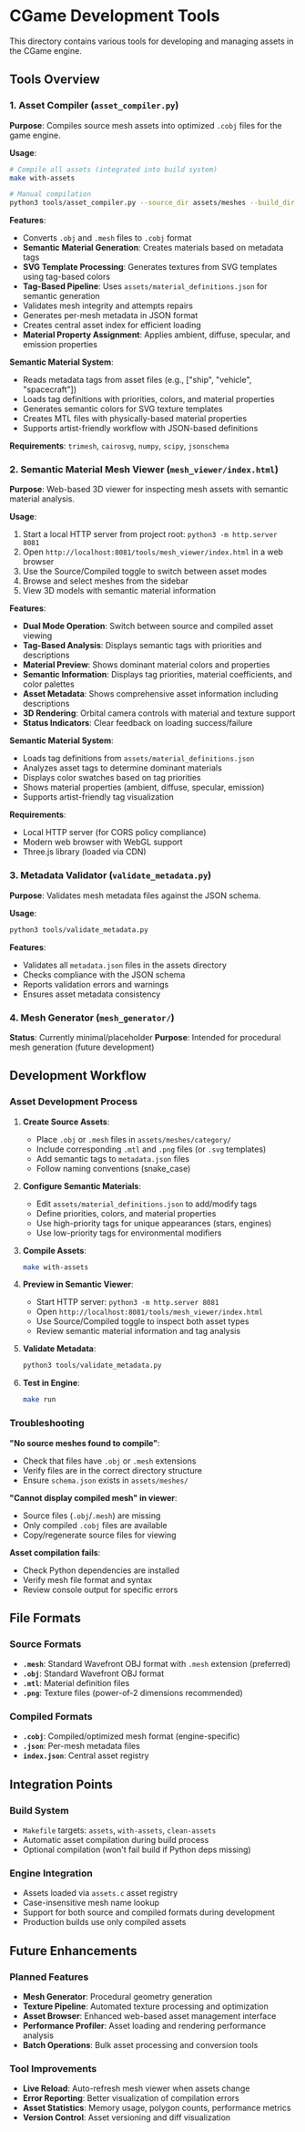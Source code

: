 # CGame Development Tools

This directory contains various tools for developing and managing assets in the CGame engine.

## Tools Overview

### 1. Asset Compiler (`asset_compiler.py`)

**Purpose**: Compiles source mesh assets into optimized `.cobj` files for the game engine.

**Usage**:
```bash
# Compile all assets (integrated into build system)
make with-assets

# Manual compilation
python3 tools/asset_compiler.py --source_dir assets/meshes --build_dir build/assets/meshes
```

**Features**:
- Converts `.obj` and `.mesh` files to `.cobj` format
- **Semantic Material Generation**: Creates materials based on metadata tags
- **SVG Template Processing**: Generates textures from SVG templates using tag-based colors
- **Tag-Based Pipeline**: Uses `assets/material_definitions.json` for semantic generation
- Validates mesh integrity and attempts repairs
- Generates per-mesh metadata in JSON format
- Creates central asset index for efficient loading
- **Material Property Assignment**: Applies ambient, diffuse, specular, and emission properties

**Semantic Material System**:
- Reads metadata tags from asset files (e.g., ["ship", "vehicle", "spacecraft"])
- Loads tag definitions with priorities, colors, and material properties
- Generates semantic colors for SVG texture templates
- Creates MTL files with physically-based material properties
- Supports artist-friendly workflow with JSON-based definitions

**Requirements**: `trimesh`, `cairosvg`, `numpy`, `scipy`, `jsonschema`

### 2. Semantic Material Mesh Viewer (`mesh_viewer/index.html`)

**Purpose**: Web-based 3D viewer for inspecting mesh assets with semantic material analysis.

**Usage**:
1. Start a local HTTP server from project root: `python3 -m http.server 8081`
2. Open `http://localhost:8081/tools/mesh_viewer/index.html` in a web browser
3. Use the Source/Compiled toggle to switch between asset modes
4. Browse and select meshes from the sidebar
5. View 3D models with semantic material information

**Features**:
- **Dual Mode Operation**: Switch between source and compiled asset viewing
- **Tag-Based Analysis**: Displays semantic tags with priorities and descriptions
- **Material Preview**: Shows dominant material colors and properties
- **Semantic Information**: Displays tag priorities, material coefficients, and color palettes
- **Asset Metadata**: Shows comprehensive asset information including descriptions
- **3D Rendering**: Orbital camera controls with material and texture support
- **Status Indicators**: Clear feedback on loading success/failure

**Semantic Material System**:
- Loads tag definitions from `assets/material_definitions.json`
- Analyzes asset tags to determine dominant materials
- Displays color swatches based on tag priorities
- Shows material properties (ambient, diffuse, specular, emission)
- Supports artist-friendly tag visualization

**Requirements**: 
- Local HTTP server (for CORS policy compliance)
- Modern web browser with WebGL support
- Three.js library (loaded via CDN)

### 3. Metadata Validator (`validate_metadata.py`)

**Purpose**: Validates mesh metadata files against the JSON schema.

**Usage**:
```bash
python3 tools/validate_metadata.py
```

**Features**:
- Validates all `metadata.json` files in the assets directory
- Checks compliance with the JSON schema
- Reports validation errors and warnings
- Ensures asset metadata consistency

### 4. Mesh Generator (`mesh_generator/`)

**Status**: Currently minimal/placeholder
**Purpose**: Intended for procedural mesh generation (future development)

## Development Workflow

### Asset Development Process

1. **Create Source Assets**:
   - Place `.obj` or `.mesh` files in `assets/meshes/category/`
   - Include corresponding `.mtl` and `.png` files (or `.svg` templates)
   - Add semantic tags to `metadata.json` files
   - Follow naming conventions (snake_case)

2. **Configure Semantic Materials**:
   - Edit `assets/material_definitions.json` to add/modify tags
   - Define priorities, colors, and material properties
   - Use high-priority tags for unique appearances (stars, engines)
   - Use low-priority tags for environmental modifiers

2. **Compile Assets**:
   ```bash
   make with-assets
   ```

3. **Preview in Semantic Viewer**:
   - Start HTTP server: `python3 -m http.server 8081`
   - Open `http://localhost:8081/tools/mesh_viewer/index.html`
   - Use Source/Compiled toggle to inspect both asset types
   - Review semantic material information and tag analysis

4. **Validate Metadata**:
   ```bash
   python3 tools/validate_metadata.py
   ```

5. **Test in Engine**:
   ```bash
   make run
   ```

### Troubleshooting

**"No source meshes found to compile"**:
- Check that files have `.obj` or `.mesh` extensions
- Verify files are in the correct directory structure
- Ensure `schema.json` exists in `assets/meshes/`

**"Cannot display compiled mesh" in viewer**:
- Source files (`.obj`/`.mesh`) are missing
- Only compiled `.cobj` files are available
- Copy/regenerate source files for viewing

**Asset compilation fails**:
- Check Python dependencies are installed
- Verify mesh file format and syntax
- Review console output for specific errors

## File Formats

### Source Formats
- **`.mesh`**: Standard Wavefront OBJ format with `.mesh` extension (preferred)
- **`.obj`**: Standard Wavefront OBJ format
- **`.mtl`**: Material definition files
- **`.png`**: Texture files (power-of-2 dimensions recommended)

### Compiled Formats
- **`.cobj`**: Compiled/optimized mesh format (engine-specific)
- **`.json`**: Per-mesh metadata files
- **`index.json`**: Central asset registry

## Integration Points

### Build System
- `Makefile` targets: `assets`, `with-assets`, `clean-assets`
- Automatic asset compilation during build process
- Optional compilation (won't fail build if Python deps missing)

### Engine Integration
- Assets loaded via `assets.c` asset registry
- Case-insensitive mesh name lookup
- Support for both source and compiled formats during development
- Production builds use only compiled assets

## Future Enhancements

### Planned Features
- **Mesh Generator**: Procedural geometry generation
- **Texture Pipeline**: Automated texture processing and optimization
- **Asset Browser**: Enhanced web-based asset management interface
- **Performance Profiler**: Asset loading and rendering performance analysis
- **Batch Operations**: Bulk asset processing and conversion tools

### Tool Improvements
- **Live Reload**: Auto-refresh mesh viewer when assets change
- **Error Reporting**: Better visualization of compilation errors
- **Asset Statistics**: Memory usage, polygon counts, performance metrics
- **Version Control**: Asset versioning and diff visualization
